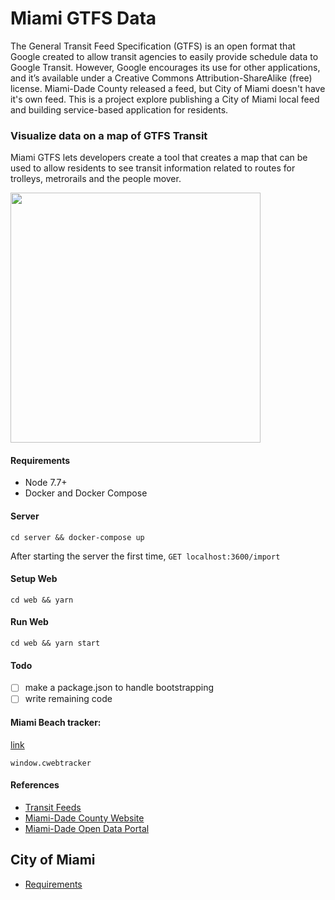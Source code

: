 # Miami GTFS Data
The General Transit Feed Specification (GTFS) is an open format that Google created to allow transit agencies to easily provide schedule data to Google Transit. However, Google encourages its use for other applications, and it’s available under a Creative Commons Attribution-ShareAlike (free) license. Miami-Dade County released a feed, but City of Miami doesn't have it's own feed. This is a project explore publishing a City of Miami local feed and building service-based application for residents.

### Visualize data on a map of GTFS Transit

Miami GTFS lets developers create a tool that creates a map that can be used to allow residents to see transit information related to routes for trolleys, metrorails and the people mover. 

<img src='https://i.imgur.com/fkMtPMD.jpg' height='400px' />

#### Requirements

* Node 7.7+
* Docker and Docker Compose

#### Server

`cd server && docker-compose up`

After starting the server the first time, `GET localhost:3600/import`

#### Setup Web

`cd web && yarn`

#### Run Web

`cd web && yarn start`

#### Todo

* [ ] make a package.json to handle bootstrapping
* [ ] write remaining code

#### Miami Beach tracker:

[link](https://publictransportation.tsomobile.com/webtracker/webtracker.htm?labels=false&tkn=825894C5-2B5F-402D-A055-88F2297AF99A&lan=en)

`window.cwebtracker`

#### References

* [Transit Feeds](https://transitfeeds.com/p/miami-dade-county-transit/48)
* [Miami-Dade County Website](https://www8.miamidade.gov/global/transportation/open-data-feeds.page)
* [Miami-Dade Open Data Portal](https://gis-mdc.opendata.arcgis.com/datasets/ba2e2044d5894e44a8c5fa69b04377d5)


## City of Miami
* [Requirements](https://docs.google.com/document/d/1_j5QvwBZ7yHSMatBBxph3NNzCj_H5Ew9Xu-gjt4eJSM/edit?usp=sharing)
